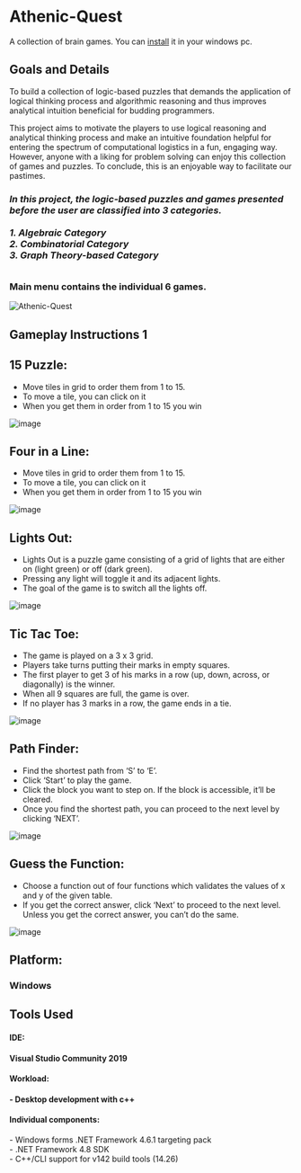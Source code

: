 # Athenic-Quest

A  collection of brain games. You can [install](Setup_AthenicQuest/Release/Setup_AthenicQuest.msi) it in your windows pc.
 
## Goals and Details

To build a collection of logic-based puzzles that demands the application of logical thinking process and algorithmic reasoning and thus improves analytical intuition beneficial for budding programmers.

This project aims to motivate the players to use logical reasoning and analytical thinking process and make an intuitive foundation helpful for entering the spectrum of computational logistics in a fun, engaging way. However, anyone with a liking for problem solving can enjoy this collection of games and puzzles. To conclude, this is an enjoyable way to facilitate our pastimes. 

<h3><em>In this project, the logic-based puzzles and games presented before the user are classified into 3 categories. <br><br>
1. Algebraic Category <br>
2. Combinatorial Category <br>
3. Graph Theory-based Category</em> <br><br>

<strong>Main menu contains the individual 6 games. </strong></h3>

![Athenic-Quest](images/project1.jpg)

## Gameplay Instructions 1
## 15 Puzzle:
- Move tiles in grid to order them from 1 to 15. 
- To move a tile, you can click on it
- When you get them in order from 1 to 15 you win

![image](images/game1.png)

## Four in a Line:
- Move tiles in grid to order them from 1 to 15. 
- To move a tile, you can click on it
- When you get them in order from 1 to 15 you win

![image](images/game2.png)

## Lights Out:
- Lights Out is a puzzle game consisting of a grid of lights that are either on (light green) or off (dark green). 
- Pressing any light will toggle it and its adjacent lights. 
- The goal of the game is to switch all the lights off.

![image](images/game3.png)


## Tic Tac Toe:
- The game is played on a 3 x 3 grid.
- Players take turns putting their marks in empty squares.
- The first player to get 3 of his marks in a row (up, down, across, or diagonally) is the winner.
- When all 9 squares are full, the game is over. 
- If no player has 3 marks in a row, the game ends in a tie. 

![image](images/game4.png)


## Path Finder:
- Find the shortest path from ‘S’ to ‘E’.
- Click ‘Start’ to play the game. 
- Click the block you want to step on. If the block is accessible, it’ll be cleared.
- Once you find the shortest path, you can proceed to the next level by clicking ‘NEXT’.

![image](images/game51.png)


## Guess the Function:
- Choose a function out of four functions which validates the values of x and y of the given table.
- If you get the correct answer, click ‘Next’ to proceed to the next level. Unless you get the correct answer, you can’t do the same.

![image](images/game6.png)


## Platform:

<h3>Windows </h3>

## Tools Used
<h4>IDE:<h4> Visual Studio Community 2019<br>
		<h4>Workload:<h4>
 - Desktop development with c++
 <h4>	Individual components:</h4>
 - Windows forms .NET Framework 4.6.1 targeting pack<br>
 - .NET Framework 4.8 SDK<br>
 - C++/CLI support for v142 build tools (14.26)<br>




